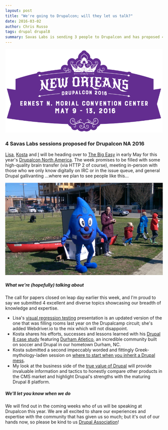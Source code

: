 ```yaml
---
layout: post
title: "We're going to Drupalcon; will they let us talk?"
date: 2016-03-02
author: Chris Russo
tags: drupal drupal8
summary: Savas Labs is sending 3 people to Drupalcon and has proposed 4 sessions.
---
```


<img src="/assets/img/blog/drupalcon-nola.png" alt="Drupalcon New Orleans logo">

### 4 Savas Labs sessions proposed for Drupalcon NA 2016

[Lisa](/team/lisa-ridley/), [Kosta](/team/kosta-harlan/) and [I](/team/chris-russo) will be heading over to [The Big Easy](https://en.wikipedia.org/wiki/New_Orleans) in early May for this
year's [Drupalcon North America](https://events.drupal.org/neworleans2016). The week promises to be filled with some
high-quality brain transfer (via HTTP 2 of course), meeting in-person with those who we only know digitally on IRC or
in the issue queue, and general Drupal gallivanting ...where we plan to see
people like this...

<img src="/assets/img/blog/druplicon-in-durham.png" alt="Druplicon in Durham">

##### What we're (hopefully) talking about

The call for papers closed on leap day earlier this week, and I'm proud to say we submitted
4 excellent and diverse topics showcasing our breadth of knowledge and expertise.

 + Lisa's [visual regression testing](https://events.drupal.org/neworleans2016/sessions/visual-regression-testing-webdriverio)
 presentation is an updated version of the one that was filling rooms last
 year on the Drupalcamp circuit; she's added Webdriver.io to the mix which will
 not disappoint.
 + Kosta shares his efforts, successes and lessons learned with his [Drupal 8 case study](https://events.drupal.org/neworleans2016/sessions/building-community-drupal-durham-atl%C3%A9tico-case-study)
 featuring [Durham Atletico](https://www.durhamatletico.com/), an incredible community built on soccer and
 Drupal in our hometown Durham, NC.
 + Kosta submitted a second impeccably worded and fittingly Greek-mythology-laden session on [where to start when you inherit a Drupal mess](https://events.drupal.org/neworleans2016/sessions/escaping-chains-prometheus-or-what-do-when-you-inherit-frankensite).
 + My look at the business side of the
 [true value of Drupal](https://events.drupal.org/neworleans2016/sessions/total-value-ownership-drupal-8-and-beyond)
will provide invaluable information and tactics to honestly compare other products
in the CMS market and highlight Drupal's strengths with the maturing Drupal 8 platform.

##### We'll let you know when we do

We will find out in the coming weeks who of us will be speaking at Drupalcon
this year. We are all excited to share our experiences and expertise with the
community that has given us so much; but it's out of our hands now, so please
be kind to us [Drupal Association](https://assoc.drupal.org/home)!
